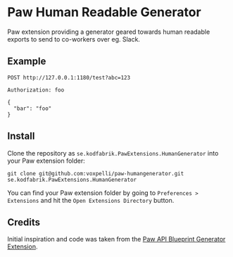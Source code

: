 # Paw Human Readable Generator

Paw extension providing a generator geared towards human readable exports to send to co-workers over eg. Slack.

## Example

```
POST http://127.0.0.1:1180/test?abc=123

Authorization: foo

{
  "bar": "foo"
}
```

## Install

Clone the repository as `se.kodfabrik.PawExtensions.HumanGenerator` into your Paw extension folder:

`git clone git@github.com:voxpelli/paw-humangenerator.git se.kodfabrik.PawExtensions.HumanGenerator`

You can find your Paw extension folder by going to `Preferences > Extensions` and hit the `Open Extensions Directory` button.

## Credits

Initial inspiration and code was taken from the [Paw API Blueprint Generator Extension](https://github.com/apiaryio/Paw-APIBlueprintGenerator).
